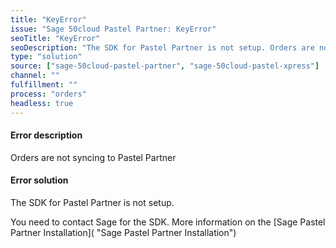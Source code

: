 ```yaml
---
title: "KeyError"
issue: "Sage 50cloud Pastel Partner: KeyError"
seoTitle: "KeyError"
seoDescription: "The SDK for Pastel Partner is not setup. Orders are not syncing to Pastel Partner"
type: "solution"
source: ["sage-50cloud-pastel-partner", "sage-50cloud-pastel-xpress"]
channel: ""
fulfillment: ""
process: "orders"
headless: true
---
```


#### Error description
Orders are not syncing to Pastel Partner

#### Error solution
The SDK for Pastel Partner is not setup.

You need to contact Sage for the SDK. More information on the [Sage Pastel Partner Installation]( "Sage Pastel Partner Installation")